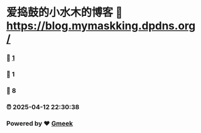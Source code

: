 # 爱捣鼓的小水木的博客 :link: https://blog.mymaskking.dpdns.org/ 
### :page_facing_up: [1](https://blog.mymaskking.dpdns.org//tag.html) 
### :speech_balloon: 1 
### :hibiscus: 8 
### :alarm_clock: 2025-04-12 22:30:38 
### Powered by :heart: [Gmeek](https://github.com/Meekdai/Gmeek)
